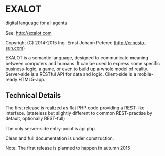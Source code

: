 # EXALOT
digital language for all agents

See: http://exalot.com

Copyright (C) 2014-2015 Ing. Ernst Johann Peterec (http://ernesto-sun.com)

EXALOT is a semantic language, designed to communicate meaning between computers and humans. It can be used to express some specific business-logic, a game, or even to build up a whole model of reality. Server-side is a RESTful API for data and logic. Client-side is a mobile-ready HTML5-app.

## Technical Details

The first release is realized as flat PHP-code providing a REST-like interface. (stateless but slightly different to common REST-practise by default, optionally REST-full)

The only server-side entry-point is api.php

Clean and full documentation is under construction.

Note: The first release is planned to happen in autumn 2015
